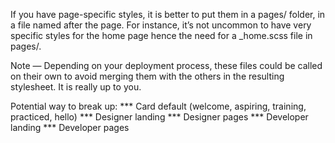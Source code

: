 If you have page-specific styles, it is better to put them in a pages/ folder, in a file named after the page. For instance, it’s not uncommon to have very specific styles for the home page hence the need for a _home.scss file in pages/.

Note — Depending on your deployment process, these files could be called on their own to avoid merging them with the others in the resulting stylesheet. It is really up to you.

Potential way to break up:
*** Card default (welcome, aspiring, training, practiced, hello)
*** Designer landing
*** Designer pages
*** Developer landing
*** Developer pages